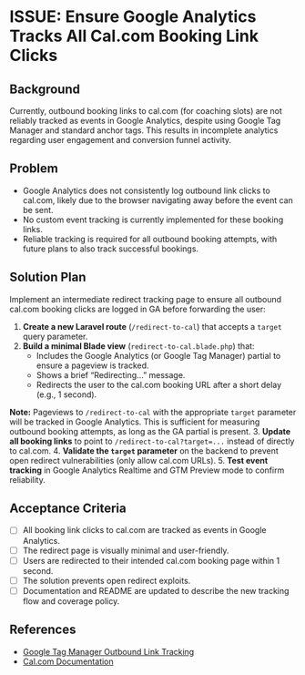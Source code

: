 # ISSUE: Ensure Google Analytics Tracks All Cal.com Booking Link Clicks

## Background
Currently, outbound booking links to cal.com (for coaching slots) are not reliably tracked as events in Google Analytics, despite using Google Tag Manager and standard anchor tags. This results in incomplete analytics regarding user engagement and conversion funnel activity.

## Problem
- Google Analytics does not consistently log outbound link clicks to cal.com, likely due to the browser navigating away before the event can be sent.
- No custom event tracking is currently implemented for these booking links.
- Reliable tracking is required for all outbound booking attempts, with future plans to also track successful bookings.

## Solution Plan
Implement an intermediate redirect tracking page to ensure all outbound cal.com booking clicks are logged in GA before forwarding the user:

1. **Create a new Laravel route** (`/redirect-to-cal`) that accepts a `target` query parameter.
2. **Build a minimal Blade view** (`redirect-to-cal.blade.php`) that:
    - Includes the Google Analytics (or Google Tag Manager) partial to ensure a pageview is tracked.
    - Shows a brief “Redirecting...” message.
    - Redirects the user to the cal.com booking URL after a short delay (e.g., 1 second).

**Note:** Pageviews to `/redirect-to-cal` with the appropriate `target` parameter will be tracked in Google Analytics. This is sufficient for measuring outbound booking attempts, as long as the GA partial is present.
3. **Update all booking links** to point to `/redirect-to-cal?target=...` instead of directly to cal.com.
4. **Validate the `target` parameter** on the backend to prevent open redirect vulnerabilities (only allow cal.com URLs).
5. **Test event tracking** in Google Analytics Realtime and GTM Preview mode to confirm reliability.

## Acceptance Criteria
- [ ] All booking link clicks to cal.com are tracked as events in Google Analytics.
- [ ] The redirect page is visually minimal and user-friendly.
- [ ] Users are redirected to their intended cal.com booking page within 1 second.
- [ ] The solution prevents open redirect exploits.
- [ ] Documentation and README are updated to describe the new tracking flow and coverage policy.

## References
- [Google Tag Manager Outbound Link Tracking](https://support.google.com/tagmanager/answer/6106960?hl=en)
- [Cal.com Documentation](https://docs.cal.com/)
